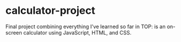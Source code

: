 # calculator-project
Final project combining everything I’ve learned so far in TOP: is an on-screen calculator using JavaScript, HTML, and CSS.
